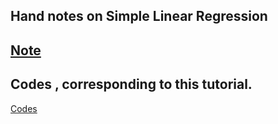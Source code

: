 Hand notes on Simple Linear Regression
---
[Note]()
---
Codes , corresponding to this tutorial.
---
[Codes]()

